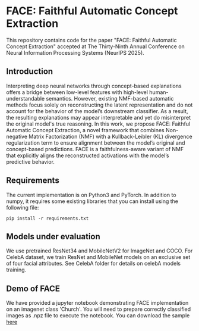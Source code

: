 # FACE: Faithful Automatic Concept Extraction

This repository contains code for the paper "FACE: Faithful Automatic Concept Extraction" accepted at The Thirty-Ninth Annual Conference on Neural Information Processing Systems (NeurIPS 2025).

## Introduction 
Interpreting deep neural networks through concept-based explanations offers a bridge between low-level features with high-level human-understandable semantics. However, existing NMF-based automatic methods focus solely on reconstructing the latent representation and do not account for the behavior of the model’s downstream classifier. As a result, the resulting explanations may appear interpretable and yet do misinterpret the original model's true reasoning. In this work, we propose FACE: Faithful Automatic Concept Extraction, a novel framework that combines Non-negative Matrix Factorization (NMF) with a Kullback-Leibler (KL) divergence regularization term to ensure alignment between the model’s original and concept-based predictions. FACE is a faithfulness-aware variant of NMF that explicitly aligns the reconstructed activations with the model’s predictive behavior.

## Requirements
The current implementation is on Python3 and PyTorch. In addition to numpy, it requires some existing libraries that you can install using the following file:
```
pip install -r requirements.txt
```
## Models under evaluation 

We use pretrained ResNet34 and MobileNetV2 for ImageNet and COCO. For CelebA dataset, we train ResNet and MobileNet models on an exclusive set of four facial attributes. See CelebA folder for details on celebA models training.

## Demo of FACE
We have provided a jupyter notebook demonstrating FACE implementation on an imagenet class 'Church'. You will need to prepare correctly classified images as .npz file to execute the notebook. You can download the sample [here](https://drive.google.com/file/d/1OvASMUfeHbQTdx2DGx1FhiOBdbEXIkF1/view?usp=sharing) 
